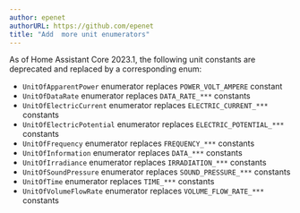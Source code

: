 ```yaml
---
author: epenet
authorURL: https://github.com/epenet
title: "Add  more unit enumerators"
---
```


As of Home Assistant Core 2023.1, the following unit constants are deprecated and replaced 
by a corresponding enum:

  - `UnitOfApparentPower` enumerator replaces `POWER_VOLT_AMPERE` constant
  - `UnitOfDataRate` enumerator replaces `DATA_RATE_***` constants
  - `UnitOfElectricCurrent` enumerator replaces `ELECTRIC_CURRENT_***` constants
  - `UnitOfElectricPotential` enumerator replaces `ELECTRIC_POTENTIAL_***` constants
  - `UnitOfFrequency` enumerator replaces `FREQUENCY_***` constants
  - `UnitOfInformation` enumerator replaces `DATA_***` constants
  - `UnitOfIrradiance` enumerator replaces `IRRADIATION_***` constants
  - `UnitOfSoundPressure` enumerator replaces `SOUND_PRESSURE_***` constants
  - `UnitOfTime` enumerator replaces `TIME_***` constants
  - `UnitOfVolumeFlowRate` enumerator replaces `VOLUME_FLOW_RATE_***` constants
